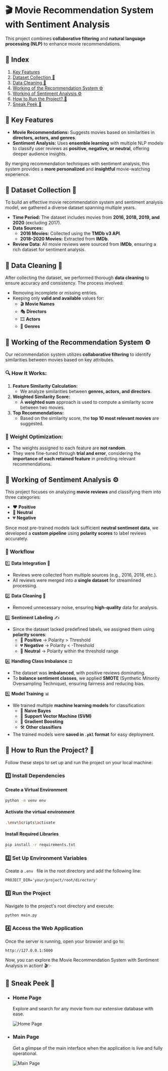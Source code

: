# 🎬 Movie Recommendation System with Sentiment Analysis  

This project combines **collaborative filtering** and **natural language processing (NLP)** to enhance movie recommendations.

## 📌 Index  
1. [Key Features](#-key-features)  
2. [Dataset Collection 📖](#-dataset-collection-)  
3. [Data Cleaning 🧹](#-data-cleaning-)  
4. [Working of the Recommendation System ⚙️](#-working-of-the-recommendation-system-)  
5. [Working of Sentiment Analysis ⚙️](#-working-of-sentiment-analysis-)  
6. [How to Run the Project? 🤔](#-how-to-run-the-project-)
7. [Sneak Peek 👀](#-sneak-peek-)

## 🔹 Key Features  
- **Movie Recommendations:** Suggests movies based on similarities in **directors, actors, and genres**.  
- **Sentiment Analysis:** Uses **ensemble learning** with multiple NLP models to classify user reviews as **positive, negative, or neutral**, offering deeper audience insights.  

By merging recommendation techniques with sentiment analysis, this system provides a **more personalized** and **insightful** movie-watching experience.  

## 🔹 Dataset Collection  📖

To build an effective movie recommendation system and sentiment analysis model, we gathered a diverse dataset spanning multiple years.  

- **Time Period:** The dataset includes movies from **2016, 2018, 2019, and 2020** (excluding 2017).  
- **Data Sources:**
  - **2016 Movies:** Collected using the **TMDb v3 API**.  
  - **2018–2020 Movies:** Extracted from **IMDb**.  
- **Review Data:** All movie reviews were sourced from **IMDb**, ensuring a rich dataset for sentiment analysis.

## 🔹 Data Cleaning  🧹

After collecting the dataset, we performed thorough **data cleaning** to ensure accuracy and consistency. The process involved:  

- Removing incomplete or missing entries.  
- Keeping only **valid and available** values for:  
  - 🎬 **Movie Names**  
  - 🎭 **Directors**  
  - 🎞️ **Actors**  
  - 🎥 **Genres**

## 🔹 Working of the Recommendation System ⚙️  

Our recommendation system utilizes **collaborative filtering** to identify similarities between movies based on key attributes.  

### 🔍 How It Works:  
1. **Feature Similarity Calculation:**  
   - We analyze similarities between **genres, actors, and directors**.  
2. **Weighted Similarity Score:**  
   - A **weighted sum** approach is used to compute a similarity score between two movies.  
3. **Top Recommendations:**  
   - Based on the similarity score, the **top 10 most relevant movies** are suggested.  

### 🎯 Weight Optimization:  
- The weights assigned to each feature are **not random**.  
- They were fine-tuned through **trial and error**, considering the **importance of each retained feature** in predicting relevant recommendations.

## 🔹 Working of Sentiment Analysis ⚙️  

This project focuses on analyzing **movie reviews** and classifying them into three categories:  
- ❤️ **Positive**  
- 🖤 **Neutral**  
- 💔 **Negative**  

Since most pre-trained models lack sufficient **neutral sentiment data**, we developed a **custom pipeline** using **polarity scores** to label reviews accurately.  

### 🚀 Workflow  

1️⃣ **Data Integration** 📂  
   - Reviews were collected from multiple sources (e.g., 2016, 2018, etc.).  
   - All reviews were merged into a **single dataset** for streamlined processing.  

2️⃣ **Data Cleaning** 🧹  
   - Removed unnecessary noise, ensuring **high-quality** data for analysis.  

3️⃣ **Sentiment Labeling** ✍  
   - Since the dataset lacked predefined labels, we assigned them using **polarity scores**:  
     - 💚 **Positive** → Polarity > Threshold  
     - 💔 **Negative** → Polarity < -Threshold  
     - 🖤 **Neutral** → Polarity within the threshold range  

4️⃣ **Handling Class Imbalance** ⚖  
   - The dataset was **imbalanced**, with positive reviews dominating.  
   - To **balance sentiment classes**, we applied **SMOTE** (Synthetic Minority Oversampling Technique), ensuring fairness and reducing bias.  

5️⃣ **Model Training** 📊  
   - We trained multiple **machine learning models** for classification:  
     - 🤖 **Naive Bayes**  
     - 🧠 **Support Vector Machine (SVM)**  
     - 🚀 **Gradient Boosting**  
     - 🛠 **Other classifiers**  
   - The trained models were **saved in `.pkl` format** for easy deployment.

## 🔹 How to Run the Project? 🤔  

Follow these steps to set up and run the project on your local machine: 

### 1️⃣ **Install Dependencies**

#### **Create a Virtual Environment**  
```bash
python -m venv env
```

#### **Activate the virtual environment**  
```bash
.\env\Scripts\activate
```

#### **Install Required Libraries**  
```bash
pip install -r requirements.txt
```

### 2️⃣ **Set Up Environment Variables**

Create a ```.env ``` file in the root directory and add the following line:
```
PROJECT_DIR='your/project/root/directory'
```

### 3️⃣ **Run the Project**

Navigate to the project's root directory and execute:
```
python main.py
```

### 4️⃣ **Access the Web Application**
Once the server is running, open your browser and go to:
```
http://127.0.0.1:5000
```

Now, you can explore the Movie Recommendation System with Sentiment Analysis in action! 🎬✨

## 🔹 Sneak Peek 👀  

- ### **Home Page**  

    Explore and search for any movie from our extensive database with ease.

    ![Home Page](./static/images/repo/home_page.png)  

-   ### **Main Page**  

    Get a glimpse of the main interface when the application is live and fully operational.

    ![Main Page](./static/images/repo/movie_page.png)